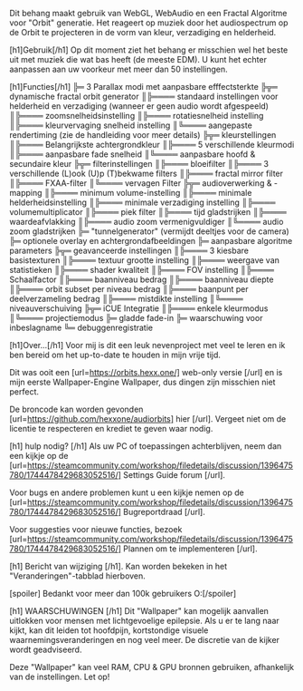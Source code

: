 Dit behang maakt gebruik van WebGL, WebAudio en een Fractal Algoritme voor "Orbit" generatie. Het reageert op muziek door het audiospectrum op de Orbit te projecteren in de vorm van kleur, verzadiging en helderheid.

[h1]Gebruik[/h1]
Op dit moment ziet het behang er misschien wel het beste uit met muziek die wat bas heeft (de meeste EDM).
U kunt het echter aanpassen aan uw voorkeur met meer dan 50 instellingen.

[h1]Functies[/h1]
╠═ 3 Parallax modi met aanpasbare efffectsterkte
╠╦═ dynamische fractal orbit generator
║╠════ standaard instellingen voor helderheid en verzadiging (wanneer er geen audio wordt afgespeeld)
║╠════ zoomsnelheidsinstelling
║╠════ rotatiesnelheid instelling
║╠════ kleurvervaging snelheid instelling
║╚════ aangepaste rendertiming (zie de handleiding voor meer details)
╠╦═ kleurstellingen
║╠════ Belangrijkste achtergrondkleur
║╠════ 5 verschillende kleurmodi
║╠════ aanpasbare fade snelheid
║╚════ aanpasbare hoofd & secundaire kleur
╠╦═ filterinstellingen
║╠════ bloeifilter
║╠════ 3 verschillende (L)ook (U)p (T)bekwame filters
║╠════ fractal mirror filter
║╠════ FXAA-filter
║╚════ vervagen Filter
╠╦═ audioverwerking & -mapping
║╠════ minimum volume-instelling
║╠════ minimale helderheidsinstelling
║╠════ minimale verzadiging instelling
║╠════ volumemultiplicator
║╠════ piek filter
║╠════ tijd gladstrijken
║╠════ waardeafvlakking
║╠════ audio zoom vermenigvuldiger
║╚════ audio zoom gladstrijken
╠═ "tunnelgenerator" (vermijdt deeltjes voor de camera)
╠═ optionele overlay en achtergrondafbeeldingen
╠═ aanpasbare algoritme parameters
╠╦═ geavanceerde instellingen
║╠════ 3 kiesbare basistexturen
║╠════ textuur grootte instelling
║╠════ weergave van statistieken
║╠════ shader kwaliteit
║╠════ FOV instelling
║╠════ Schaalfactor
║╠════ baanniveau bedrag
║╠════ baanniveau diepte
║╠════ orbit subset per niveau bedrag
║╠════ baanpunt per deelverzameling bedrag
║╠════ mistdikte instelling
║╚════ niveauverschuiving
╠╦═ iCUE Integratie
║╠════ enkele kleurmodus
║╚════ projectiemodus
╠═ gladde fade-in
╠═ waarschuwing voor inbeslagname
╚═ debuggenregistratie

[h1]Over...[/h1]
Voor mij is dit een leuk nevenproject met veel te leren en ik ben bereid om het up-to-date te houden in mijn vrije tijd. 

Dit was ooit een [url=https://orbits.hexx.one/] web-only versie [/url] en is mijn eerste Wallpaper-Engine Wallpaper, dus dingen zijn misschien niet perfect.

De broncode kan worden gevonden [url=https://github.com/hexxone/audiorbits] hier [/url]. Vergeet niet om de licentie te respecteren en krediet te geven waar nodig.


[h1] hulp nodig? [/h1]
Als uw PC of toepassingen achterblijven, neem dan een kijkje op de [url=https://steamcommunity.com/workshop/filedetails/discussion/1396475780/1744478429683052516/] Settings Guide forum [/url].

Voor bugs en andere problemen kunt u een kijkje nemen op de [url=https://steamcommunity.com/workshop/filedetails/discussion/1396475780/1744478429683052516/] Bugreportdraad [/url].

Voor suggesties voor nieuwe functies, bezoek [url=https://steamcommunity.com/workshop/filedetails/discussion/1396475780/1744478429683052516/] Plannen om te implementeren [/url].


[h1] Bericht van wijziging [/h1].
Kan worden bekeken in het "Veranderingen"-tabblad hierboven.


[spoiler] Bedankt voor meer dan 100k gebruikers O:[/spoiler]


[h1] WAARSCHUWINGEN [/h1]
Dit "Wallpaper" kan mogelijk aanvallen uitlokken voor mensen met lichtgevoelige epilepsie.
Als u er te lang naar kijkt, kan dit leiden tot hoofdpijn, kortstondige visuele waarnemingsveranderingen en nog veel meer.
De discretie van de kijker wordt geadviseerd.

Deze "Wallpaper" kan veel RAM, CPU & GPU bronnen gebruiken, afhankelijk van de instellingen.
Let op!
